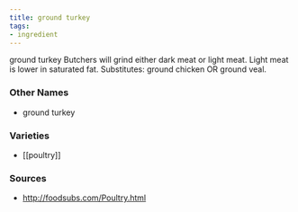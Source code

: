 ```yaml
---
title: ground turkey
tags:
- ingredient
---
```

ground turkey Butchers will grind either dark meat or light meat. Light meat is lower in saturated fat. Substitutes: ground chicken OR ground veal.

### Other Names

* ground turkey

### Varieties

* [[poultry]]

### Sources
* http://foodsubs.com/Poultry.html
